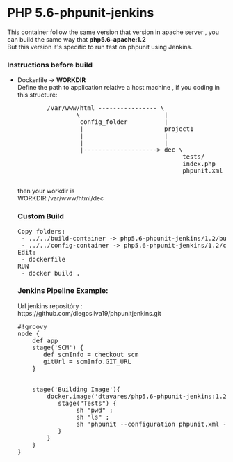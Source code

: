 <h1>PHP 5.6-phpunit-jenkins</h1>
This container follow the same version that version in apache server , you can build the same way that 
<strong>php5.6-apache:1.2</strong><br />
But this version it's specific to run test on phpunit using Jenkins.
 
<h3>Instructions before build</h3>
<ul>
    <li>
    Dockerfile -> <strong> WORKDIR</strong><br />
    Define the path to application relative a host machine , if you coding in this structure:
    <pre>
        /var/www/html ---------------- \
                \                       |
                 config_folder          |
                 |                      project1
                 |                      |
                 |                      |
                 |--------------------> dec \
                                             tests/
                                             index.php
                                             phpunit.xml
    </pre>
    then your workdir is<br />
    WORKDIR /var/www/html/dec
<h3>Custom Build</h3>
<pre>
Copy folders:
 - ../../build-container -> php5.6-phpunit-jenkins/1.2/build-container
 - ../../config-container -> php5.6-phpunit-jenkins/1.2/config-container
Edit:
 - dockerfile
RUN 
 - docker build .
</pre>
    <h3> Jenkins Pipeline Example: </h3> 
    <p>Url jenkins repositóry : https://github.com/diegosilva19/phpunitjenkins.git </p>
    <pre>
#!groovy
node {
    def app
    stage('SCM') {
       def scmInfo = checkout scm
       gitUrl = scmInfo.GIT_URL
    }
    <br />
    stage('Building Image'){
        docker.image('dtavares/php5.6-phpunit-jenkins:1.2').inside("-v /var/www/config_folder:/var/www/config_folder"){
           stage("Tests") {
                sh "pwd" ;
                sh "ls" ;
                sh 'phpunit --configuration phpunit.xml --log-junit build/phpunit.report.xml'
           }
        } 
    }
}
    </pre>
    </li>
</ul>
